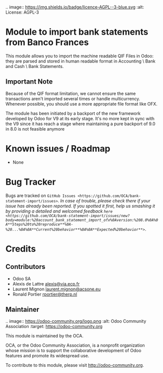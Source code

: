 .. image:: https://img.shields.io/badge/licence-AGPL--3-blue.svg
    :alt: License: AGPL-3

Module to import bank statements from Banco Frances
===================================================

This module allows you to import the machine readable QIF Files in Odoo: they are parsed and stored in human readable format in
Accounting \ Bank and Cash \ Bank Statements.

Important Note
---------------
Because of the QIF format limitation, we cannot ensure the same transactions aren't imported
several times or handle multicurrency.
Whenever possible, you should use a more appropriate file format like OFX.

The module has been initiated by a backport of the new framework developed
by Odoo for V9 at its early stage. It's no more kept in sync with the V9 since
it has reach a stage where maintaining a pure backport of 9.0 in 8.0 is not
feasible anymore 

Known issues / Roadmap
======================

* None

Bug Tracker
===========

Bugs are tracked on `GitHub Issues <https://github.com/OCA/bank-statement-import/issues>`_.
In case of trouble, please check there if your issue has already been reported.
If you spotted it first, help us smashing it by providing a detailed and welcomed feedback
`here <https://github.com/OCA/bank-statement-import/issues/new?body=module:%20account_bank_statement_import_ofx%0Aversion:%208.0%0A%0A**Steps%20to%20reproduce**%0A-%20...%0A%0A**Current%20behavior**%0A%0A**Expected%20behavior**>`_.


Credits
=======

Contributors
------------    

* Odoo SA 
* Alexis de Lattre <alexis@via.ecp.fr>
* Laurent Mignon <laurent.mignon@acsone.eu>
* Ronald Portier <rportier@therp.nl>

Maintainer
----------

.. image:: https://odoo-community.org/logo.png
   :alt: Odoo Community Association
   :target: https://odoo-community.org

This module is maintained by the OCA.

OCA, or the Odoo Community Association, is a nonprofit organization whose
mission is to support the collaborative development of Odoo features and
promote its widespread use.

To contribute to this module, please visit http://odoo-community.org.
